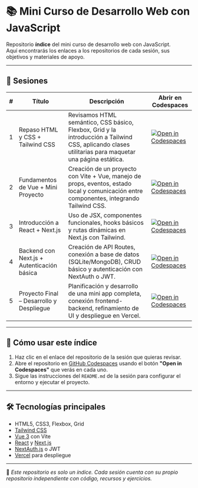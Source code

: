 # 📚 Mini Curso de Desarrollo Web con JavaScript
Repositorio **índice** del mini curso de desarrollo web con JavaScript.  
Aquí encontrarás los enlaces a los repositorios de cada sesión, sus objetivos y materiales de apoyo.

---

## 📅 Sesiones


| # | Título | Descripción | Abrir en Codespaces |
|---|--------|-------------|---------------------|
| 1 | Repaso HTML y CSS + Tailwind CSS | Revisamos HTML semántico, CSS básico, Flexbox, Grid y la introducción a Tailwind CSS, aplicando clases utilitarias para maquetar una página estática. | [![Open in Codespaces](https://img.shields.io/badge/Open_in-Codespaces-blueviolet?logo=github)](https://codespaces.new/brunoggm/web-s01-html-tailwind?quickstart=1) |
| 2 | Fundamentos de Vue + Mini Proyecto | Creación de un proyecto con Vite + Vue, manejo de props, eventos, estado local y comunicación entre componentes, integrando Tailwind CSS. | [![Open in Codespaces](https://img.shields.io/badge/Open_in-Codespaces-blueviolet?logo=github)](https://codespaces.new/brunoggm/web-s02-vue-todo?quickstart=1) |
| 3 | Introducción a React + Next.js | Uso de JSX, componentes funcionales, hooks básicos y rutas dinámicas en Next.js con Tailwind. | [![Open in Codespaces](https://img.shields.io/badge/Open_in-Codespaces-blueviolet?logo=github)](https://codespaces.new/brunoggm/web-s03-react-next?quickstart=1) |
| 4 | Backend con Next.js + Autenticación básica | Creación de API Routes, conexión a base de datos (SQLite/MongoDB), CRUD básico y autenticación con NextAuth o JWT. | [![Open in Codespaces](https://img.shields.io/badge/Open_in-Codespaces-blueviolet?logo=github)](https://codespaces.new/brunoggm/web-s04-next-backend-auth?quickstart=1) |
| 5 | Proyecto Final – Desarrollo y Despliegue | Planificación y desarrollo de una mini app completa, conexión frontend-backend, refinamiento de UI y despliegue en Vercel. | [![Open in Codespaces](https://img.shields.io/badge/Open_in-Codespaces-blueviolet?logo=github)](https://codespaces.new/brunoggm/web-s05-proyecto-final?quickstart=1) |

---

## 🚀 Cómo usar este índice
1. Haz clic en el enlace del repositorio de la sesión que quieras revisar.  
2. Abre el repositorio en [GitHub Codespaces](https://github.com/features/codespaces) usando el botón **"Open in Codespaces"** que verás en cada uno.  
3. Sigue las instrucciones del `README.md` de la sesión para configurar el entorno y ejecutar el proyecto.

---

## 🛠 Tecnologías principales
- HTML5, CSS3, Flexbox, Grid
- [Tailwind CSS](https://tailwindcss.com/)
- [Vue 3](https://vuejs.org/) con Vite
- [React](https://reactjs.org/) y [Next.js](https://nextjs.org/)
- [NextAuth.js](https://next-auth.js.org/) o JWT
- [Vercel](https://vercel.com/) para despliegue

---

📌 *Este repositorio es solo un índice. Cada sesión cuenta con su propio repositorio independiente con código, recursos y ejercicios.*
